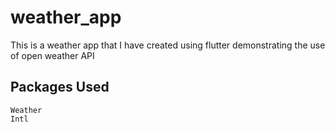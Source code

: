 # weather_app

This is a weather app that I have created using flutter demonstrating the use of open weather API

## Packages Used

    Weather
    Intl
